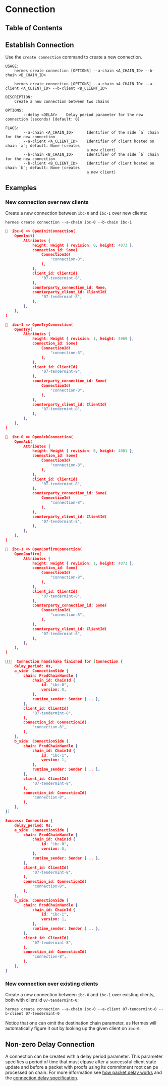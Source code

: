 # Connection

## Table of Contents

<!-- toc -->

## Establish Connection

Use the `create connection` command to create a new connection.

```shell
USAGE:
    hermes create connection [OPTIONS] --a-chain <A_CHAIN_ID> --b-chain <B_CHAIN_ID>

    hermes create connection [OPTIONS] --a-chain <A_CHAIN_ID> --a-client <A_CLIENT_ID> --b-client <B_CLIENT_ID>

DESCRIPTION:
    Create a new connection between two chains

OPTIONS:
        --delay <DELAY>    Delay period parameter for the new connection (seconds) [default: 0]

FLAGS:
        --a-chain <A_CHAIN_ID>      Identifier of the side `a` chain for the new connection
        --a-client <A_CLIENT_ID>    Identifier of client hosted on chain `a`; default: None (creates
                                    a new client)
        --b-chain <B_CHAIN_ID>      Identifier of the side `b` chain for the new connection
        --b-client <B_CLIENT_ID>    Identifier of client hosted on chain `b`; default: None (creates
                                    a new client)
```

## Examples

### New connection over new clients

Create a new connection between `ibc-0` and `ibc-1` over new clients:

```shell
hermes create connection --a-chain ibc-0 --b-chain ibc-1
```

```json
🥂  ibc-0 => OpenInitConnection(
    OpenInit(
        Attributes {
            height: Height { revision: 0, height: 4073 },
            connection_id: Some(
                ConnectionId(
                    "connection-8",
                ),
            ),
            client_id: ClientId(
                "07-tendermint-8",
            ),
            counterparty_connection_id: None,
            counterparty_client_id: ClientId(
                "07-tendermint-8",
            ),
        },
    ),
)

🥂  ibc-1 => OpenTryConnection(
    OpenTry(
        Attributes {
            height: Height { revision: 1, height: 4069 },
            connection_id: Some(
                ConnectionId(
                    "connection-8",
                ),
            ),
            client_id: ClientId(
                "07-tendermint-8",
            ),
            counterparty_connection_id: Some(
                ConnectionId(
                    "connection-8",
                ),
            ),
            counterparty_client_id: ClientId(
                "07-tendermint-8",
            ),
        },
    ),
)

🥂  ibc-0 => OpenAckConnection(
    OpenAck(
        Attributes {
            height: Height { revision: 0, height: 4081 },
            connection_id: Some(
                ConnectionId(
                    "connection-8",
                ),
            ),
            client_id: ClientId(
                "07-tendermint-8",
            ),
            counterparty_connection_id: Some(
                ConnectionId(
                    "connection-8",
                ),
            ),
            counterparty_client_id: ClientId(
                "07-tendermint-8",
            ),
        },
    ),
)

🥂  ibc-1 => OpenConfirmConnection(
    OpenConfirm(
        Attributes {
            height: Height { revision: 1, height: 4073 },
            connection_id: Some(
                ConnectionId(
                    "connection-8",
                ),
            ),
            client_id: ClientId(
                "07-tendermint-8",
            ),
            counterparty_connection_id: Some(
                ConnectionId(
                    "connection-8",
                ),
            ),
            counterparty_client_id: ClientId(
                "07-tendermint-8",
            ),
        },
    ),
)

🥂🥂🥂  Connection handshake finished for [Connection {
    delay_period: 0s,
    a_side: ConnectionSide {
        chain: ProdChainHandle {
            chain_id: ChainId {
                id: "ibc-0",
                version: 0,
            },
            runtime_sender: Sender { .. },
        },
        client_id: ClientId(
            "07-tendermint-8",
        ),
        connection_id: ConnectionId(
            "connection-8",
        ),
    },
    b_side: ConnectionSide {
        chain: ProdChainHandle {
            chain_id: ChainId {
                id: "ibc-1",
                version: 1,
            },
            runtime_sender: Sender { .. },
        },
        client_id: ClientId(
            "07-tendermint-8",
        ),
        connection_id: ConnectionId(
            "connection-8",
        ),
    },
}]

Success: Connection {
    delay_period: 0s,
    a_side: ConnectionSide {
        chain: ProdChainHandle {
            chain_id: ChainId {
                id: "ibc-0",
                version: 0,
            },
            runtime_sender: Sender { .. },
        },
        client_id: ClientId(
            "07-tendermint-8",
        ),
        connection_id: ConnectionId(
            "connection-8",
        ),
    },
    b_side: ConnectionSide {
        chain: ProdChainHandle {
            chain_id: ChainId {
                id: "ibc-1",
                version: 1,
            },
            runtime_sender: Sender { .. },
        },
        client_id: ClientId(
            "07-tendermint-8",
        ),
        connection_id: ConnectionId(
            "connection-8",
        ),
    },
}
```

### New connection over existing clients

Create a new connection between `ibc-0` and `ibc-1` over existing clients, both
with client id `07-tendermint-0`:

```shell
hermes create connection --a-chain ibc-0 --a-client 07-tendermint-0 --b-client 07-tendermint-0
```

Notice that one can omit the destination chain parameter, as Hermes will
automatically figure it out by looking up the given client on `ibc-0`.

## Non-zero Delay Connection

A connection can be created with a delay period parameter. This parameter
specifies a period of time that must elpase after a successful client state
update and before a packet with proofs using its commitment root can pe
processed on chain. For more information see
[how packet delay works](../relaying/index.md#packet-delay) and the
[connection delay specification](https://github.com/cosmos/ibc/tree/master/spec/core/ics-003-connection-semantics).
